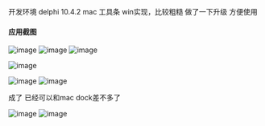 

开发环境 delphi 10.4.2
mac 工具条 win实现，比较粗糙 做了一下升级 方便使用
#### 应用截图
![image](https://github.com/msfm2018/win_mac_tool/blob/v2.2/b.png)
![image](https://github.com/msfm2018/win_mac_tool/blob/v2.2/a.png)
![image](https://github.com/msfm2018/win_mac_tool/blob/v2.2/c.png)

![image](https://github.com/msfm2018/win_mac_tool/blob/v4.0/image/a01.png)

![image](https://github.com/msfm2018/win_mac_tool/blob/v4.0/image/i1.png)
![image](https://github.com/msfm2018/win_mac_tool/blob/v4.0/image/i2.png)

成了  已经可以和mac dock差不多了

![image](https://github.com/msfm2018/win_mac_tool/blob/v4.1/image/1.png)
![image](https://github.com/msfm2018/win_mac_tool/blob/v4.1/image/2.png)
